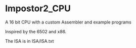 # Impostor2_CPU
A 16 bit CPU with a custom Assembler and example programs

Inspired by the 6502 and x86.

The ISA is in ISA/ISA.txt
